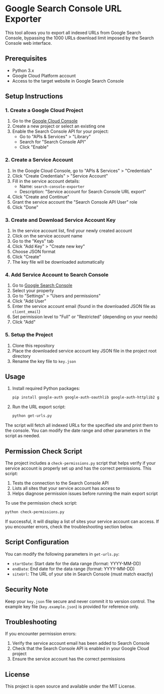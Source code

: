 # Google Search Console URL Exporter

This tool allows you to export all indexed URLs from Google Search Console, bypassing the 1000 URLs download limit imposed by the Search Console web interface.

## Prerequisites

- Python 3.x
- Google Cloud Platform account
- Access to the target website in Google Search Console

## Setup Instructions

### 1. Create a Google Cloud Project

1. Go to the [Google Cloud Console](https://console.cloud.google.com/)
2. Create a new project or select an existing one
3. Enable the Search Console API for your project:
   - Go to "APIs & Services" > "Library"
   - Search for "Search Console API"
   - Click "Enable"

### 2. Create a Service Account

1. In the Google Cloud Console, go to "APIs & Services" > "Credentials"
2. Click "Create Credentials" > "Service Account"
3. Fill in the service account details:
   - Name: `search-console-exporter`
   - Description: "Service account for Search Console URL export"
4. Click "Create and Continue"
5. Grant the service account the "Search Console API User" role
6. Click "Done"

### 3. Create and Download Service Account Key

1. In the service account list, find your newly created account
2. Click on the service account name
3. Go to the "Keys" tab
4. Click "Add Key" > "Create new key"
5. Choose JSON format
6. Click "Create"
7. The key file will be downloaded automatically

### 4. Add Service Account to Search Console

1. Go to [Google Search Console](https://search.google.com/search-console)
2. Select your property
3. Go to "Settings" > "Users and permissions"
4. Click "Add User"
5. Enter the service account email (found in the downloaded JSON file as `client_email`)
6. Set permission level to "Full" or "Restricted" (depending on your needs)
7. Click "Add"

### 5. Setup the Project

1. Clone this repository
2. Place the downloaded service account key JSON file in the project root directory
3. Rename the key file to `key.json`

## Usage

1. Install required Python packages:
   ```bash
   pip install google-auth google-auth-oauthlib google-auth-httplib2 google-api-python-client
   ```

2. Run the URL export script:
   ```bash
   python get-urls.py
   ```

The script will fetch all indexed URLs for the specified site and print them to the console. You can modify the date range and other parameters in the script as needed.

## Permission Check Script

The project includes a `check-permissions.py` script that helps verify if your service account is properly set up and has the correct permissions. This script:

1. Tests the connection to the Search Console API
2. Lists all sites that your service account has access to
3. Helps diagnose permission issues before running the main export script

To use the permission check script:
```bash
python check-permissions.py
```

If successful, it will display a list of sites your service account can access. If you encounter errors, check the troubleshooting section below.

## Script Configuration

You can modify the following parameters in `get-urls.py`:
- `startDate`: Start date for the data range (format: YYYY-MM-DD)
- `endDate`: End date for the data range (format: YYYY-MM-DD)
- `siteUrl`: The URL of your site in Search Console (must match exactly)

## Security Note

Keep your `key.json` file secure and never commit it to version control. The example key file (`key.example.json`) is provided for reference only.

## Troubleshooting

If you encounter permission errors:
1. Verify the service account email has been added to Search Console
2. Check that the Search Console API is enabled in your Google Cloud project
3. Ensure the service account has the correct permissions

## License

This project is open source and available under the MIT License.
